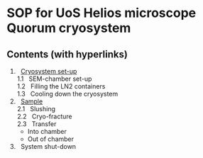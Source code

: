 # SOP for UoS Helios microscope Quorum cryosystem
## Contents (with hyperlinks)
  1. &nbsp; [Cryosystem set-up](https://github.com/operandos/SOP-for-UoS-Helios-microscope-quorum-cryosystem/blob/main/1.%20Cryosystem%20set-up.md)  
    1.1 &nbsp; SEM-chamber set-up  
    1.2 &nbsp; Filling the LN2 containers  
    1.3 &nbsp; Cooling down the cryosystem  
  2. &nbsp; [Sample](https://github.com/operandos/SOP-for-UoS-Helios-microscope-quorum-cryosystem/blob/main/2.%20Sample.md)  
    2.1 &nbsp; Slushing  
    2.2 &nbsp; Cryo-fracture  
    2.3 &nbsp; Transfer  
      - Into chamber  
      - Out of chamber  
  3. &nbsp; System shut-down  
